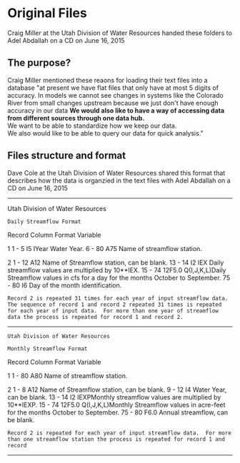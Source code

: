 # Original Files 

Craig Miller at the Utah Division of Water Resources handed these folders to Adel Abdallah on a CD on June 16, 2015

## The purpose?
Craig Miller mentioned these reaons for loading their text files into a database
"at present we have flat files that only have at most 5 digits of accuracy.
In models we cannot see changes in systems like the Colorado River from small
changes upstream because we just don't have enough accuracy in our data
**We would also like to have a way of accessing data from different sources
through one data hub.**   
We want to be able to standardize how we keep our data.  
We also would like to be able to query our data for quick analysis."  

## Files structure and format
Dave Cole at the Utah Division of Water Resources shared this format that describes how the data is organzied in the text files with Adel Abdallah on a CD on June 16, 2015   

----------------------------------------------------------------------------------------------------------------

Utah Division of Water Resources

	Daily Streamflow Format


 Record   Column    Format  Variable

   1      1 -  5      I5     IYear        Water Year.
          6 - 80      A75           Name of streamflow station.

   2      1 - 12      A12           Name of Streamflow station, can be blank.
         13 - 14      I2        IEX      Daily streamflow values are multiplied by 10**IEX.
         15 - 74    12F5.0    Q(I,J,K,L)Daily Streamflow values in cfs for a day for the months October to September.
         75 - 80      I6                  Day of the month identification.


	Record 2 is repeated 31 times for each year of input streamflow data.  The sequence of record 1 and record 2 repeated 31 times is repeated for each year of input data.  For more than one year of streamflow data the process is repeated for record 1 and record 2.
 
----------------------------------------------------------------------------------------------------------------
	Utah Division of Water Resources

	Monthly Streamflow Format


 Record   Column    Format  Variable

   1      1 - 80      A80           Name of streamflow station.

   2      1 -  8      A12           Name of Streamflow station, can be blank.
          9 - 12      I4                 Water Year, can be blank.
         13 - 14      I2        IEXPMonthly streamflow values are multiplied by 10**IEXP.
         15 - 74    12F5.0    Q(I,J,K,L)Monthly Streamflow values in acre-feet for the months October to September.
         75 - 80      F6.0                Annual streamflow, can be blank.


	Record 2 is repeated for each year of input streamflow data.  For more than one streamflow station the process is repeated for record 1 and record 
----------------------------------------------------------------------------------------------------------------
